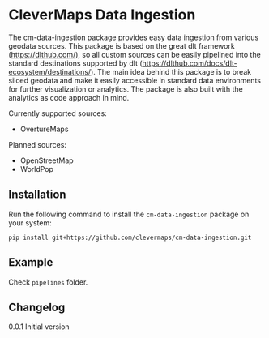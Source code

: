 # CleverMaps Data Ingestion

The cm-data-ingestion package provides easy data ingestion from various geodata sources. This package is based on the great dlt framework (https://dlthub.com/), so all custom sources can be easily pipelined into the standard destinations supported by dlt (https://dlthub.com/docs/dlt-ecosystem/destinations/). The main idea behind this package is to break siloed geodata and make it easily accessible in standard data environments for further visualization or analytics. The package is also built with the analytics as code approach in mind.

Currently supported sources:
* OvertureMaps

Planned sources:
* OpenStreetMap
* WorldPop

## Installation

Run the following command to install the `cm-data-ingestion` package on your system:

    pip install git+https://github.com/clevermaps/cm-data-ingestion.git

## Example

Check `pipelines` folder.

## Changelog

0.0.1 Initial version
